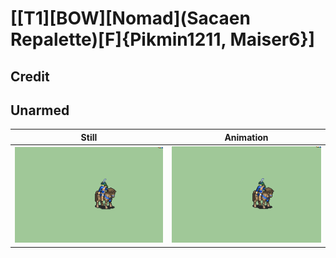 # [\[T1\]\[BOW\]\[Nomad\]\(Sacaen Repalette\)\[F\]{Pikmin1211, Maiser6}]

## Credit


	
## Unarmed

| Still | Animation |
| :---: | :-------: |
| ![Unarmed still](./Unarmed_000.png) | ![Unarmed animation](./Unarmed.gif) |
